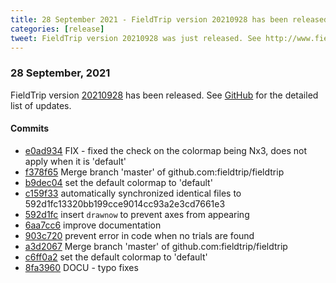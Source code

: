 ```yaml
---
title: 28 September 2021 - FieldTrip version 20210928 has been released
categories: [release]
tweet: FieldTrip version 20210928 was just released. See http://www.fieldtriptoolbox.org/#28-september-2021
---
```


### 28 September, 2021

FieldTrip version [20210928](http://github.com/fieldtrip/fieldtrip/releases/tag/20210928) has been released.
See [GitHub](https://github.com/fieldtrip/fieldtrip/compare/20210927...20210928) for the detailed list of updates.

#### Commits

- [e0ad934](http://github.com/fieldtrip/fieldtrip/commit/e0ad934) FIX - fixed the check on the colormap being Nx3, does not apply when it is 'default'
- [f378f65](http://github.com/fieldtrip/fieldtrip/commit/f378f65) Merge branch 'master' of github.com:fieldtrip/fieldtrip
- [b9dec04](http://github.com/fieldtrip/fieldtrip/commit/b9dec04) set the default colormap to 'default'
- [c159f33](http://github.com/fieldtrip/fieldtrip/commit/c159f33) automatically synchronized identical files to 592d1fc13320bb199cce9014cc93a2e3cd7661e3
- [592d1fc](http://github.com/fieldtrip/fieldtrip/commit/592d1fc) insert `drawnow` to prevent axes from appearing
- [6aa7cc6](http://github.com/fieldtrip/fieldtrip/commit/6aa7cc6) improve documentation
- [903c720](http://github.com/fieldtrip/fieldtrip/commit/903c720) prevent error in code when no trials are found
- [a3d2067](http://github.com/fieldtrip/fieldtrip/commit/a3d2067) Merge branch 'master' of github.com:fieldtrip/fieldtrip
- [c6ff0a2](http://github.com/fieldtrip/fieldtrip/commit/c6ff0a2) set the default colormap to 'default'
- [8fa3960](http://github.com/fieldtrip/fieldtrip/commit/8fa3960) DOCU - typo fixes
